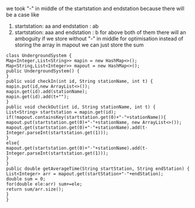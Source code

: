 we took "-" in middle of the startstation and endstation because there will be a case like
1. startstation: aa  and endstation : ab
2. startstation: aaa and endstation : b
for above both of them there will an amboguity if we store without "-" in middle
for optimisation instead of storing the array in mapout we can just store the sum
```
class UndergroundSystem {
Map<Integer,List<String>> mapin = new HashMap<>();
Map<String,List<Integer>> mapout = new HashMap<>();
public UndergroundSystem() {
}
public void checkIn(int id, String stationName, int t) {
mapin.put(id,new ArrayList<>());
mapin.get(id).add(stationName);
mapin.get(id).add(t+"");
}
public void checkOut(int id, String stationName, int t) {
List<String> startstation = mapin.get(id);
if(!mapout.containsKey(startstation.get(0)+"-"+stationName)){
mapout.put(startstation.get(0)+"-"+stationName, new ArrayList<>());
mapout.get(startstation.get(0)+"-"+stationName).add(t-Integer.parseInt(startstation.get(1)));
}
else{
mapout.get(startstation.get(0)+"-"+stationName).add(t-Integer.parseInt(startstation.get(1)));
}
}
public double getAverageTime(String startStation, String endStation) {
List<Integer> arr = mapout.get(startStation+"-"+endStation);
double sum = 0;
for(double ele:arr) sum+=ele;
return sum/arr.size();
}
}
​
```